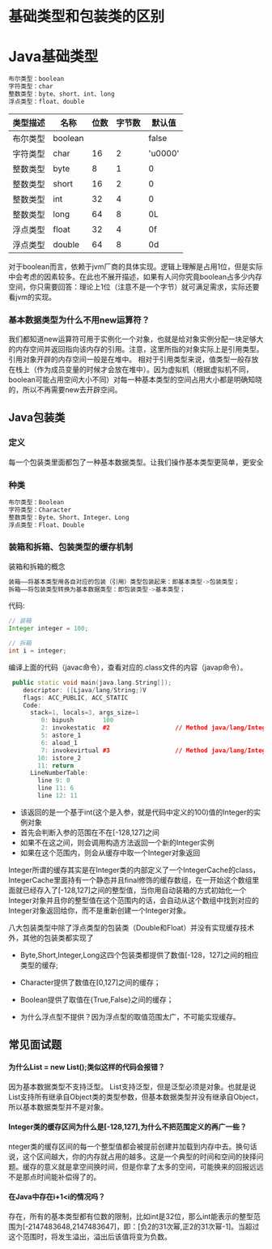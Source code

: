 # 基础类型和包装类的区别

# Java基础类型

```java
布尔类型：boolean
字符类型：char
整数类型：byte、short、int、long
浮点类型：float、double
```

| 类型描述 | 名称    | 位数 | 字节数 | 默认值  |
| -------- | ------- | ---- | ------ | ------- |
| 布尔类型 | boolean |      |        | false   |
| 字符类型 | char    | 16   | 2      | 'u0000' |
| 整数类型 | byte    | 8    | 1      | 0       |
| 整数类型 | short   | 16   | 2      | 0       |
| 整数类型 | int     | 32   | 4      | 0       |
| 整数类型 | long    | 64   | 8      | 0L      |
| 浮点类型 | float   | 32   | 4      | 0f      |
| 浮点类型 | double  | 64   | 8      | 0d      |

对于boolean而言，依赖于jvm厂商的具体实现。逻辑上理解是占用1位，但是实际中会考虑的因素较多。在此也不展开描述，如果有人问你究竟boolean占多少内存空间，你只需要回答：理论上1位（注意不是一个字节）就可满足需求，实际还要看jvm的实现。

### 基本数据类型为什么不用new运算符？

我们都知道new运算符可用于实例化一个对象，也就是给对象实例分配一块足够大的内存空间并返回指向该内存的引用。注意，这里所指的对象实际上是引用类型。引用对象开辟的内存空间一般是在堆中。
 相对于引用类型来说，值类型一般存放在栈上（作为成员变量的时候才会放在堆中）。因为虚拟机（根据虚拟机不同，boolean可能占用空间大小不同）对每一种基本类型的空间占用大小都是明确知晓的，所以不再需要new去开辟空间。

## Java包装类

### 定义

每一个包装类里面都包了一种基本数据类型。让我们操作基本类型更简单，更安全

### 种类

```java
布尔类型：Boolean
字符类型：Character
整数类型：Byte、Short、Integer、Long
浮点类型：Float、Double
```

### 装箱和拆箱、包装类型的缓存机制

装箱和拆箱的概念

```java
装箱——将基本类型用各自对应的包装（引用）类型包装起来：即基本类型->包装类型；
拆箱——将包装类型转换为基本数据类型：即包装类型->基本类型；
```

代码:

```java
// 装箱
Integer integer = 100;

// 拆箱
int i = integer;
```

编译上面的代码（javac命令），查看对应的.class文件的内容（javap命令）。

```cpp
 public static void main(java.lang.String[]);
    descriptor: ([Ljava/lang/String;)V
    flags: ACC_PUBLIC, ACC_STATIC
    Code:
      stack=1, locals=3, args_size=1
         0: bipush        100
         2: invokestatic  #2                  // Method java/lang/Integer.valueOf:(I)Ljava/lang/Integer;
         5: astore_1
         6: aload_1
         7: invokevirtual #3                  // Method java/lang/Integer.intValue:()I
        10: istore_2
        11: return
      LineNumberTable:
        line 9: 0
        line 11: 6
        line 12: 11
```

- 该返回的是一个基于int(这个是入参，就是代码中定义的100)值的Integer的实例对象
- 首先会判断入参的范围在不在[-128,127]之间
- 如果不在这之间，则会调用构造方法返回一个新的Integer实例
- 如果在这个范围内，则会从缓存中取一个Integer对象返回

Integer所谓的缓存其实是在Integer类的内部定义了一个IntegerCache的class，IntegerCache里面持有一个静态并且final修饰的缓存数组，在一开始这个数组里面就已经存入了[-128,127]之间的整型值，当你用自动装箱的方式初始化一个Integer对象并且你的整型值在这个范围内的话，会自动从这个数组中找到对应的Integer对象返回给你，而不是重新创建一个Integer对象。

八大包装类型中除了浮点类型的包装类（Double和Float）并没有实现缓存技术外，其他的包装类都实现了

- Byte,Short,Integer,Long这四个包装类都提供了数值[-128，127]之间的相应类型的缓存;

- Character提供了数值在[0,127]之间的缓存；

- Boolean提供了取值在{True,False}之间的缓存；

- 为什么浮点型不提供？因为浮点型的取值范围太广，不可能实现缓存。

## 常见面试题

#### 为什么List<int> = new List<int>();类似这样的代码会报错？

因为基本数据类型不支持泛型。
List支持泛型，但是泛型必须是对象。也就是说List支持所有继承自Object类的类型参数，但基本数据类型并没有继承自Object，所以基本数据类型并不是对象。

#### Integer类的缓存区间为什么是[-128,127],为什么不把范围定义的再广一些？

nteger类的缓存区间的每一个整型值都会被提前创建并加载到内存中去。换句话说，这个区间越大，你的内存就占用的越多。这是一个典型的时间和空间的抉择问题。缓存的意义就是拿空间换时间，但是你拿了太多的空间，可能换来的回报远远不是那点时间能补偿得了的。

#### 在Java中存在i+1<i的情况吗？

存在，所有的基本类型都有位数的限制，比如int是32位，那么int能表示的整型范围为[-2147483648,2147483647]，即：[负2的31次幂,正2的31次幂-1]。当超过这个范围时，将发生溢出，溢出后该值将变为负数。





